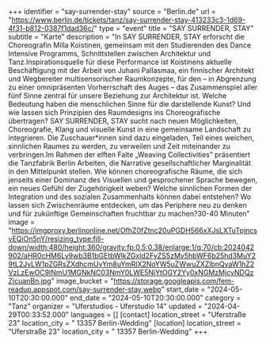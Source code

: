+++
identifier = "say-surrender-stay"
source = "Berlin.de"
url = "https://www.berlin.de/tickets/tanz/say-surrender-stay-413233c3-1d69-4f31-b812-0387f1dad36c/"
type = "event"
title = "SAY SURRENDER, STAY"
subtitle = "Karte"
description = "In SAY SURRENDER, STAY erforscht die Choreografin Milla Koistinen, gemeinsam mit den Studierenden des Dance Intensive Programms, Schnittstellen zwischen Architektur und Tanz.Inspirationsquelle für diese Performance ist Koistinens aktuelle Beschäftigung mit der Arbeit von Juhani Pallasmaa, ein finnischer Architekt und Wegbereiter multisensorischer Raumkonzepte, für den – in Abgrenzung zu einer omnipräsenten Vorherrschaft des Auges – das Zusammenspiel aller fünf Sinne zentral für unsere Beziehung zur Architektur ist. Welche Bedeutung haben die menschlichen Sinne für die darstellende Kunst? Und wie lassen sich Prinzipien des Raumdesigns ins Choreografische übertragen? SAY SURRENDER, STAY sucht nach neuen Möglichkeiten, Choreografie, Klang und visuelle Kunst in eine gemeinsame Landschaft zu integrieren. Die Zuschauer*innen sind dazu eingeladen, Teil eines weichen, sinnlichen Raumes zu werden, zu verweilen und Zeit miteinander zu verbringen.Im Rahmen der elften Falte „Weaving Collectivities” präsentiert die Tanzfabrik Berlin Arbeiten, die Narrative gesellschaftlicher Marginalität in den Mittelpunkt stellen. Wie können choreografische Räume, die sich jenseits einer Dominanz des Visuellen und gesprochener Sprache bewegen, ein neues Gefühl der Zugehörigkeit weben? Welche sinnlichen Formen der Integration und des sozialen Zusammenhalts können dabei entstehen? Wo lassen sich Zwischenräume entdecken, um das Periphere neu zu denken und für zukünftige Gemeinschaften fruchtbar zu machen?30-40 Minuten"
image = "https://imgproxy.berlinonline.net/OfhZ0fZtnc20uPGDH566xXJsLXTuTpjncsvEQiOn5nY/resizing_type:fill-down/width:480/height:360/gravity:fp:0.5:0.38/enlarge:1/q:70/cb:2024042902/aHR0cHM6Ly9wb3B1bGEtbWlkZGxld2FyZS5zMy5hbWF6b25hd3MuY29tL2JvLW1pZGRsZXdhcmUvYm8uYmRlX2NoYW5uZWwuZXZlbnQvaW1hZ2VzLzEwOC9lNmU1MGNkNC03NmY0LWE5NjYtOGY2Yy0xNGMzMjcyNDQzZjcuanBn.jpg"
image_bucket = "https://storage.googleapis.com/fem-readup.appspot.com/say-surrender-stay.webp"
start_date = "2024-05-10T20:30:00.000"
end_date = "2024-05-10T20:30:00.000"
category = "Tanz"
organizer = "Uferstudios - Uferstudio 14"
updated = "2024-04-29T00:33:52.000"
languages = []
[contact]
location_street = "Uferstraße 23"
location_city = " 13357 Berlin-Wedding"
[location]
location_street = "Uferstraße 23"
location_city = " 13357 Berlin-Wedding"
+++